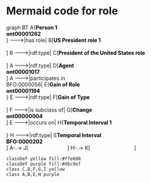 # Mermaid code for role

graph BT
    A{<span style="color:black"><b>Person 1</b><br><b>ont00001262</b></span><br>} --->|has role| B[<span style="color:black"><b>US President role 1</b></span><br><br>]
    B --->|rdf:type| C[<span style="color:black"><b>President of the United States role</b></span><br><br>]
    A --->|rdf:type| D[<span style="color:black"><b>Agent</b><br><b>ont00001017</b></span><br>]
    A --->|participates in<br>BFO:0000056| E{<span style="color:black"><b>Gain of Role</b><br><b>ont00001194</b></span><br>}
    E --->|rdf:type| F[<span style="color:black"><b>Gain of Type</b></span><br><br>]
    F --->|is subclass of| G[<span style="color:black"><b>Change</b><br><b>ont00000004</b></span><br>]
    E --->|occurs on| H{<span style="color:black"><b>Temporal Interval 1</b></span><br><br>}
    H --->|rdf:type| I[<span style="color:black"><b>Temporal Interval</b><br><b>BFO:0000202</b></span><br>]
    A-.-> J[<span style="color:white"><b>Barrack Obama</b></span>]
    H-.-> K[<span style="color:white"><b>20 January 2009</b></span>]

    classDef yellow fill:#ffe680
    classDef purple fill:#dbc9ef
    class C,D,F,G,I yellow
    class A,B,E,H purple
